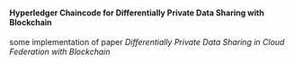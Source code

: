 #### Hyperledger Chaincode for Differentially Private Data Sharing with Blockchain

some implementation of paper _Differentially Private Data
Sharing in Cloud Federation with Blockchain_
